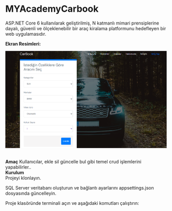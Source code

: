 # MYAcademyCarbook
ASP.NET Core 6 kullanılarak geliştirilmiş, N katmanlı mimari prensiplerine dayalı, güvenli ve ölçeklenebilir bir araç kiralama platformunu hedefleyen bir web uygulamasıdır.
<br>


**Ekran Resimleri:**<br>


![](https://github.com/eyupogluuu/MyAcademyCarBook/blob/master/CarbookEkranG/anasayfa.PNG)<br> <br>



**Amaç**
Kullanıcılar, ekle sil güncelle bul gibi temel crud işlemlerini yapabilirler..
<br>
**Kurulum**
<br>
Projeyi klonlayın. <br>

SQL Server veritabanı oluşturun ve bağlantı ayarlarını appsettings.json dosyasında güncelleyin.<br>

Proje klasöründe terminali açın ve aşağıdaki komutları çalıştırın:
